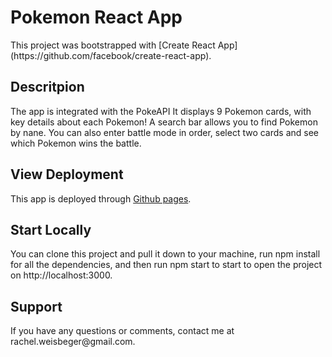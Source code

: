 # Pokemon React App

<p>This project was bootstrapped with [Create React App](https://github.com/facebook/create-react-app).</p>

## Descritpion 

<p>The app is integrated with the PokeAPI It displays 9 Pokemon cards, with key details about each Pokemon! A search bar allows you to find Pokemon by nane. You can also enter battle mode in order, select two cards and see which Pokemon wins the battle.</p>

## View Deployment

<p>This app is deployed through <a href="https://rweisberger.github.io/pokemon-app/">Github pages</a>.</p>

## Start Locally

<p>You can clone this project and pull it down to your machine, run npm install for all the dependencies, and then run npm start to start to open the project on http://localhost:3000.</p>

## Support
<p>If you have any questions or comments, contact me at rachel.weisbeger@gmail.com.</p>




